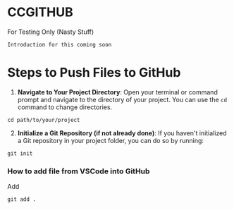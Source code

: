 # CCGITHUB
For Testing Only (Nasty Stuff)

```
Introduction for this coming soon
```

# Steps to Push Files to GitHub

1. **Navigate to Your Project Directory**: Open your terminal or command prompt and navigate to the directory of your project. You can use the `cd` command to change directories.

```
cd path/to/your/project
```

2. **Initialize a Git Repository (if not already done)**: If you haven't initialized a Git repository in your project folder, you can do so by running:

```
git init
```

### How to add file from VSCode into GitHub 
Add 
```
git add .
```


